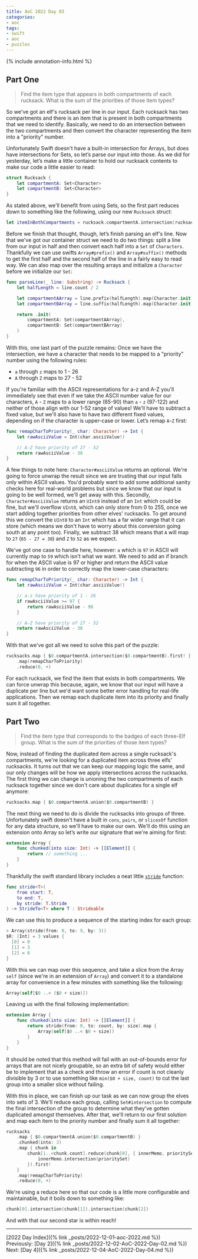 ```yaml
---
title: AoC 2022 Day 03
categories:
- aoc
tags:
- swift
- aoc
- puzzles
---
```


{% include annotation-info.html %}

## Part One
> Find the item type that appears in both compartments of each rucksack. What is the sum of the priorities of those item types?

So we've got an elf's rucksack per line in our input. Each rucksack has two compartments and there is an item that is present in both compartments that we need to identify. Basically, we need to do an intersection between the two compartments and then convert the character representing the item into a "priority" number.

Unfortunately Swift doesn't have a built-in intersection for Arrays, but does have intersections for Sets, so let’s parse our input into those. As we did for yesterday, let’s make a little container to hold our rucksack contents to make our code a little easier to read:

```swift
struct Rucksack {
    let compartmentA: Set<Character>
    let compartmentB: Set<Character>
}
```

As stated above, we'll benefit from using Sets, so the first part reduces down to something like the following, using our new `Rucksack` struct:

```swift
let itemInBothCompartments = rucksack.compartmentA.intersection(rucksack.compartmentB)
```

Before we finish that thought, though, let’s finish parsing an elf's line. Now that we've got our container struct we need to do two things: split a line from our input in half and then convert each half into a `Set` of `Characters`. Thankfully we can use swifts `Array#prefix()` and `Array#suffix()` methods to get the first half and the second half of the line in a fairly easy to read way. We can also map over the resulting arrays and initialize a `Character` before we initialize our `Set`:

```swift
func parseLine(_ line: Substring) -> Rucksack {
    let halfLength = line.count / 2

    let compartmentAArray = line.prefix(halfLength).map(Character.init)
    let compartmentBArray = line.suffix(halfLength).map(Character.init)

    return .init(
        compartmentA: Set(compartmentAArray),
        compartmentB: Set(compartmentBArray)
    )
}
```

With this, one last part of the puzzle remains: Once we have the intersection, we have a character that needs to be mapped to a "priority" number using the following rules:

- `a` through `z` maps to 1 - 26
- `A` through `Z` maps to 27 - 52

If you're familiar with the ASCII representations for a-z and A-Z you'll immediately see that even if we take the ASCII number value for our characters, `A` - `Z` maps to a lower range (65-90) than `a` - `z` (97-122) and neither of those align with our 1-52 range of values! We'll have to subtract a fixed value, but we'll also have to have two different fixed values, depending on if the character is upper-case or lower. Let’s remap `A`-`Z` first:

```swift
func remapCharToPriority(_ char: Character) -> Int {
    let rawAsciiValue = Int(char.asciiValue!)

    // A-Z have priority of 27 - 52
    return rawAsciiValue - 38
}
```

A few things to note here: `Character#asciiValue` returns an optional. We're going to force unwrap the result since we are trusting that our input falls only within ASCII values. You'd probably want to add some additional sanity checks here for real-world problems but since we know that our input is going to be well formed, we'll get away with this. Secondly, `Character#asciiValue` returns an `UInt8` instead of an `Int` which could be fine, but we'll overflow `UInt8`, which can only store from 0 to 255, once we start adding together priorities from other elves' rucksacks. To get around this we convert the `UInt8` to an `Int` which has a far wider range that it can store (which means we don't have to worry about this conversion going south at any point too). Finally, we subtract 38 which means that `A` will map to `27` (`65 - 27 = 38`) and `Z` to `52` as we expect.

We've got one case to handle here, however: `a` which is `97` in ASCII will currently map to `59` which isn't what we want. We need to add an if branch for when the ASCII value is 97 or higher and return the ASCII value subtracting `96` in order to correctly map the lower-case characters:

```swift
func remapCharToPriority(_ char: Character) -> Int {
    let rawAsciiValue = Int(char.asciiValue!)

    // a-z have priority of 1 - 26
    if rawAsciiValue >= 97 {
        return rawAsciiValue - 96
    }

    // A-Z have priority of 27 - 52
    return rawAsciiValue - 38
}
```

With that we've got all we need to solve this part of the puzzle:

```swift
rucksacks.map { $0.compartmentA.intersection($0.compartmentB).first! }
    .map(remapCharToPriority)
    .reduce(0, +)
```

For each rucksack, we find the item that exists in both compartments. We can force unwrap this because, again, we know that our input will have a duplicate per line but we'd want some better error handling for real-life applications. Then we remap each duplicate item into its priority and finally sum it all together.

## Part Two
> Find the item type that corresponds to the badges of each three-Elf group. What is the sum of the priorities of those item types?

Now, instead of finding the duplicated item across a single rucksack's compartments, we're looking for a duplicated item across three elfs' rucksacks. It turns out that we can keep our mapping logic the same, and our only changes will be how we apply intersections across the rucksacks. The first thing we can change is unioning the two compartments of each rucksack together since we don't care about duplicates for a single elf anymore:

```swift
rucksacks.map { $0.compartmentA.union($0.compartmentB) }
```

The next thing we need to do is divide the rucksacks into groups of three. Unfortunately swift doesn't have a built in `cons`, `pairs`, or `slicesOf` function for any data structure, so we'll have to make our own. We'll do this using an extension onto Array so let’s write our signature that we're aiming for first:

```swift
extension Array {
    func chunked(into size: Int) -> [[Element]] {
        return // something ...
    }
}
```

Thankfully the swift standard library includes a neat little [`stride`](https://developer.apple.com/documentation/swift/stride%28from:to:by:%29) function:

```swift
func stride<T>(
    from start: T,
    to end: T,
    by stride: T.Stride
) -> StrideTo<T> where T : Strideable
```

We can use this to produce a sequence of the starting index for each group:

```swift
> Array(stride(from: 0, to: 9, by: 3))
$R: [Int] = 3 values {
  [0] = 0
  [1] = 3
  [2] = 6
}
```

With this we can map over this sequence, and take a slice from the Array `self` (since we're in an extension of `Array`) and convert it to a standalone array for convenience in a few minutes with something like the following:

```swift
Array(self[$0 ..< ($0 + size)])
```

Leaving us with the final following implementation:

```swift
extension Array {
    func chunked(into size: Int) -> [[Element]] {
        return stride(from: 0, to: count, by: size).map {
            Array(self[$0 ..< $0 + size])
        }
    }
}
```

It should be noted that this method will fail with an out-of-bounds error for arrays that are not nicely groupable, so an extra bit of safety would either be to implement that as a check and throw an error if count is not cleanly divisible by 3 or to use something like `min($0 + size, count)` to cut the last group into a smaller slice without failing.

With this in place, we can finish up our task as we can now group the elves into sets of 3. We'll reduce each group, calling `Set#intersection` to compute the final intersection of the group to determine what they've gotten duplicated amongst themselves. After that, we'll return to our first solution and map each item to the priority number and finally sum it all together:

```swift
rucksacks
    .map { $0.compartmentA.union($0.compartmentB) }
    .chunked(into: 3)
    .map { chunk in
        chunk[1..<chunk.count].reduce(chunk[0], { innerMemo, prioritySet in
            innerMemo.intersection(prioritySet)
        }).first!
    }
    .map(remapCharToPriority)
    .reduce(0, +)
```

We're using a reduce here so that our code is a little more configurable and maintainable, but it boils down to something like:

```swift
chunk[0].intersection(chunk[1]).intersection(chunk[2])
```

And with that our second star is within reach!

---

[2022 Day Index]({% link _posts/2022-12-01-aoc-2022.md %})  
Previously:  [Day 2]({% link _posts/2022-12-02-AoC-2022-Day-02.md %})  
Next: [Day 4]({% link _posts/2022-12-04-AoC-2022-Day-04.md %})
